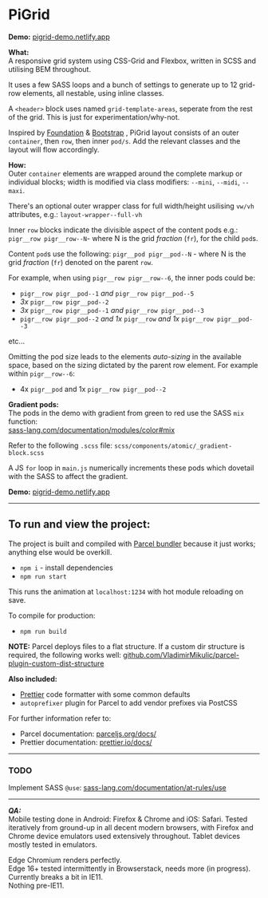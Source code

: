 # PiGrid

**Demo:** [pigrid-demo.netlify.app](https://pigrid-demo.netlify.app/)

**What:** \
A responsive grid system using CSS-Grid and Flexbox, written in SCSS and utilising BEM throughout.

It uses a few SASS loops and a bunch of settings to generate up to 12 grid-row elements, all nestable, using inline classes.

A `<header>` block uses named `grid-template-areas`, seperate from the rest of the grid. This is just for experimentation/why-not.

Inspired by [Foundation](https://foundation.zurb.com/sites/docs/) & [Bootstrap](https://getbootstrap.com/docs/4.3/getting-started/introduction/) , PiGrid layout consists of an outer `container`, then `row`, then inner `pod/s`. Add the relevant classes and the layout will flow accordingly.

**How:** \
Outer `container` elements are wrapped around the complete markup or individual blocks; width is modified via class modifiers: `--mini`, `--midi`, `--maxi`.

There's an optional outer wrapper class for full width/height usilising `vw/vh` attributes, e.g.: `layout-wrapper--full-vh`

Inner `row` blocks indicate the divisible aspect of the content pods e.g.:
`pigr__row pigr__row--N`- where N is the grid _fraction_ (`fr`), for the child `pod`s.

Content `pod`s use the following: `pigr__pod pigr__pod--N` - where N is the grid _fraction_ (`fr`) denoted on the parent `row`.

For example, when using `pigr__row pigr__row--6`, the inner pods could be:

- `pigr__row pigr__pod--1` _and_ `pigr__row pigr__pod--5`
- _3x_ `pigr__row pigr__pod--2`
- _3x_ `pigr__row pigr__pod--1` _and_ `pigr__row pigr__pod--3`
- `pigr__row pigr__pod--2` _and 1x_ `pigr__row` _and 1x_ `pigr__row pigr__pod--3`

etc...

Omitting the pod size leads to the elements _auto-sizing_ in the available space, based on the sizing dictated by the parent row element. For example within `pigr__row--6`:

- 4x `pigr__pod` and 1x `pigr__row pigr__pod--2`

**Gradient pods:** \
The pods in the demo with gradient from green to red use the SASS `mix` function: \
[sass-lang.com/documentation/modules/color#mix](https://sass-lang.com/documentation/modules/color#mix)

Refer to the following `.scss` file: `scss/components/atomic/_gradient-block.scss`

A JS `for` loop in `main.js` numerically increments these pods which dovetail with the SASS to affect the gradient.

**Demo:** [pigrid-demo.netlify.app](https://pigrid-demo.netlify.app/)

---

## To run and view the project:

The project is built and compiled with [Parcel bundler](https://parceljs.org/) because it just works; anything else would be overkill.

- `npm i` - install dependencies
- `npm run start`

This runs the animation at `localhost:1234` with hot module reloading on save.

To compile for production:

- `npm run build`

**NOTE:**
Parcel deploys files to a flat structure. If a custom dir structure is required, the following works well: [github.com/VladimirMikulic/parcel-plugin-custom-dist-structure](https://github.com/VladimirMikulic/parcel-plugin-custom-dist-structure)

**Also included:**

- [Prettier](https://prettier.io/) code formatter with some common defaults
- `autoprefixer` plugin for Parcel to add vendor prefixes via PostCSS

For further information refer to:

- Parcel documentation: [parceljs.org/docs/](https://parceljs.org/docs/)
- Prettier documentation: [prettier.io/docs/](https://prettier.io/docs/en/index.html)

---

### TODO

Implement SASS `@use`: [sass-lang.com/documentation/at-rules/use](https://sass-lang.com/documentation/at-rules/use)

---

**_QA:_** \
Mobile testing done in Android: Firefox & Chrome and iOS: Safari.
Tested iteratively from ground-up in all decent modern browsers, with Firefox and Chrome device emulators used extensively throughout.
Tablet devices mostly tested in emulators.

Edge Chromium renders perfectly. \
Edge 16+ tested intermittently in Browserstack, needs more (in progress). \
Currently breaks a bit in IE11. \
Nothing pre-IE11.
